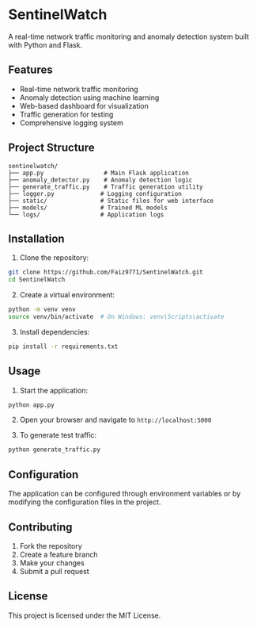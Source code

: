 # SentinelWatch

A real-time network traffic monitoring and anomaly detection system built with Python and Flask.

## Features

- Real-time network traffic monitoring
- Anomaly detection using machine learning
- Web-based dashboard for visualization
- Traffic generation for testing
- Comprehensive logging system

## Project Structure

```
sentinelwatch/
├── app.py                 # Main Flask application
├── anomaly_detector.py    # Anomaly detection logic
├── generate_traffic.py    # Traffic generation utility
├── logger.py             # Logging configuration
├── static/               # Static files for web interface
├── models/               # Trained ML models
└── logs/                 # Application logs
```

## Installation

1. Clone the repository:

```bash
git clone https://github.com/Faiz9771/SentinelWatch.git
cd SentinelWatch
```

2. Create a virtual environment:

```bash
python -m venv venv
source venv/bin/activate  # On Windows: venv\Scripts\activate
```

3. Install dependencies:

```bash
pip install -r requirements.txt
```

## Usage

1. Start the application:

```bash
python app.py
```

2. Open your browser and navigate to `http://localhost:5000`

3. To generate test traffic:

```bash
python generate_traffic.py
```

## Configuration

The application can be configured through environment variables or by modifying the configuration files in the project.

## Contributing

1. Fork the repository
2. Create a feature branch
3. Make your changes
4. Submit a pull request

## License

This project is licensed under the MIT License.

